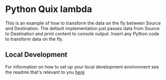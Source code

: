 # Python Quix lambda

This is an example of how to transform the data on the fly between Source and Destination.
The default implementation just passes data from Source to Destination and print content to console output. Insert any Python code to transform data on the fly.
## Local Development

For information on how to set up your local development environment see the readme that's relevant to you [here](../../LocalDevelopment/)
